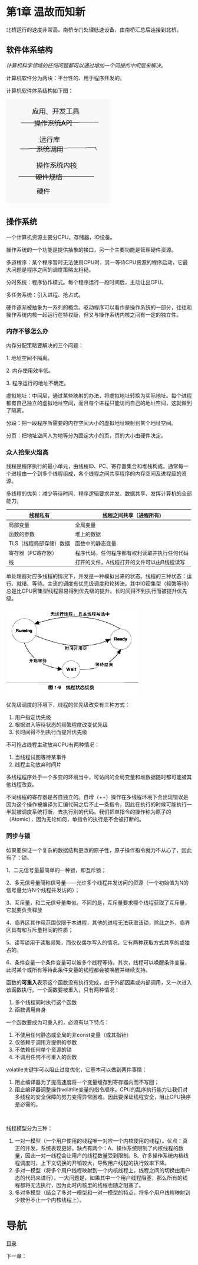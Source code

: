 # 第1章 温故而知新

北桥运行的速度非常高，南桥专门处理低速设备，由南桥汇总后连接到北桥。

## 软件体系结构

*计算机科学领域的任何问题都可以通过增加一个间接的中间层来解决*。

计算机软件分为两块：平台性的、用于程序开发的。

计算机软件体系结构如下图：

![img](img/chap1/img0.png)

## 操作系统

一个计算机资源主要分CPU，存储器，IO设备。

操作系统的一个功能是提供抽象的接口，另一个主要功能是管理硬件资源。

多道程序：某个程序暂时无法使用CPU时，另一等待CPU资源的程序启动，它最大问题是程序之间的调度策略太粗糙。

分时系统：程序协作模式。每个程序运行一段时间后，主动让出CPU。

多任务系统：引入进程、抢占式。

硬件逐渐被抽象为一系列的概念。驱动程序可以看作是操作系统的一部分，往往和操作系统内核一起运行在特权级，但又与操作系统内核之间有一定的独立性。

### 内存不够怎么办

内存分配策略要解决的三个问题：

1. 地址空间不隔离。

2. 内存使用效率低。

3. 程序运行的地址不确定。

虚拟地址：中间层，通过某些映射的办法，将虚拟地址转换为实际地址。每个进程都有自己独立的虚拟地址空间，而且每个进程只能访问自己的地址空间，这就做到了隔离。

分段：把一段程序所需要的内存空间大小的虚拟地址映射到某个地址空间。

分页：把地址空间人为地等分为固定大小的页，页的大小由硬件决定。

### 众人拾柴火焰高

线程是程序执行的最小单元，由线程ID、PC、寄存器集合和堆栈构成。通常每一个进程由一个到多个线程组成，各个线程之间共享程序的内存空间及进程级的资源。

多线程的优势：减少等待时间、程序逻辑要求并发、数据共享、发挥计算机的全部能力。

| 线程私有          | 线程之间共享（进程所有)           |
| ------------- | ---------------------- |
| 局部变量          | 全局变量                   |
| 函数的参数         | 堆上的数据                  |
| TLS（线程局部存储）数据 | 函数中的静态变量               |
| 寄存器（PC寄存器）    | 程序代码，任何程序都有权利读取并执行任何代码 |
| 栈             | 打开的文件，A线程打开的文件可以由B线程读写 |

单处理器对应多线程的情况下，并发是一种模拟出来的状态。线程的三种状态：运行、就绪、等待。主流的调度有优先级调度和轮转法。其中IO密集型（频繁等待）总是比CPU密集型线程容易得到优先级的提升。长时间得不到执行而被提升优先级。

![img](img/chap1/img1.png)

优先级调度的环境下，线程的优先级改变有三种方式：

1. 用户指定优先级
2. 根据进入等待状态的频繁程度改变优先级
3. 长时间得不到执行而提升优先级

不可抢占线程主动放弃CPU有两种情况：

1. 当线程试图等待某事件
2. 线程主动放弃时间片

多线程程序处于一个多变的环境当中，可访问的全局变量和堆数据随时都可能被其他线程改变。

不同线程的寄存器是各自独立的。自增（++）操作在多线程环境下会出现错误是因为这个操作被编译为汇编代码之后不止一条指令，因此在执行的时候可能执行一半就被调度系统打断，去执行别的代码。我们把单指令的操作称为原子的（Atomic），因为无论如何，单指令的执行是不会被打断的。

### 同步与锁

如果要保证一个复杂的数据结构更改的原子性，原子操作指令就力不从心了，因此有了：锁。

1、二元信号量最简单的一种锁，即互斥锁；

2、多元信号量简称信号量——允许多个线程并发访问的资源（一个初始值为N的信号量允许N个线程并发访问）；

3、互斥量，和二元信号量类似。不同的是，互斥量要求哪个线程获取了互斥量，它就要负责释放

4、临界区其作用范围仅限于本进程，其他的进程无法获取该锁，除此之外，临界区具有和互斥量相同的性质；

5、读写锁用于读取频繁，而仅仅偶尔写入的情况，它有两种获取方式共享的或独占的。

6、条件变量一个条件变量可以被多个线程等待。其次，线程可以唤醒条件变量，此时某个或所有等待此条件变量的线程都会被唤醒并继续支持。

函数的**可重入**表示这个函数没有执行完成，由于外部因素或内部调用，又一次进入该函数执行。一个函数要被重入，只有两种情况：

1. 多个线程同时执行这个函数
2. 函数调用自身

一个函数要成为可重入的，必须有以下特点：

1. 不使用任何静态或全局的非const变量（或其指针）
2. 仅依赖于调用方提供的参数
3. 不依赖任何单个资源的锁
4. 不调用任何不可重入的函数

volatile关键字可以阻止过度优化，它基本可以做到两件事情：

1. 阻止编译器为了提高速度将一个变量缓存到寄存器内而不写回； 
2. 阻止编译器调整操作volatile变量的指令顺序。CPU的乱序执行能力让我们对多线程的安全保障的努力变得异常困难。因此要保证线程安全，阻止CPU换序是必需的。

 

线程模型分为三种：

1. 一对一模型（一个用户使用的线程唯一对应一个内核使用的线程）。优点：真正的并发，系统表现更好。缺点有两个：A、操作系统限制了内核线程的数量，因此一对一线程会让用户的线程数量受到限制。B、许多操作系统内核线程调度时，上下文切换的开销较大，导致用户线程的执行效率下降。
2. 多对一模型（将多个用户线程映射到一个内核线程上，线程之间的切换由用户态的代码来进行），一大问题是，如果其中一个用户线程阻塞，那么所有的线程都将无法执行，因为此时内核里的线程也随之阻塞了。
3. 多对多模型（结合了多对一模型和一对一模型的特点，将多个用户线程映射到少数但不止一个内核线程上）。

# 导航

[目录](README.md)

下一章：[]()